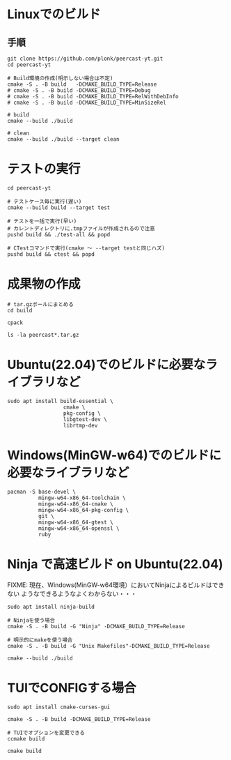 # Linuxでのビルド


## 手順

```shell
git clone https://github.com/plonk/peercast-yt.git
cd peercast-yt

# Build環境の作成(明示しない場合は不定)
cmake -S . -B build   -DCMAKE_BUILD_TYPE=Release
# cmake -S . -B build -DCMAKE_BUILD_TYPE=Debug
# cmake -S . -B build -DCMAKE_BUILD_TYPE=RelWithDebInfo
# cmake -S . -B build -DCMAKE_BUILD_TYPE=MinSizeRel

# build
cmake --build ./build

# clean
cmake --build ./build --target clean
```


# テストの実行
```shell
cd peercast-yt

# テストケース毎に実行(遅い)
cmake --build build --target test

# テストを一括で実行(早い)
# カレントディレクトリに.tmpファイルが作成されるので注意
pushd build && ./test-all && popd

# CTestコマンドで実行(cmake ～ --target testと同じハズ)
pushd build && ctest && popd
```

# 成果物の作成
```shell
# tar.gzボールにまとめる
cd build

cpack

ls -la peercast*.tar.gz
```


# Ubuntu(22.04)でのビルドに必要なライブラリなど
```shell
sudo apt install build-essential \
                  cmake \
                  pkg-config \
                  libgtest-dev \
                  librtmp-dev
```

# Windows(MinGW-w64)でのビルドに必要なライブラリなど
```shell
pacman -S base-devel \
          mingw-w64-x86_64-toolchain \
          mingw-w64-x86_64-cmake \
          mingw-w64-x86_64-pkg-config \
          git \
          mingw-w64-x86_64-gtest \
          mingw-w64-x86_64-openssl \
          ruby
```

# Ninja で高速ビルド on Ubuntu(22.04)
FIXME: 現在、Windows(MinGW-w64環境）においてNinjaによるビルドはできない
       ようなできるようなよくわからない・・・

```shell
sudo apt install ninja-build

# Ninjaを使う場合
cmake -S . -B build -G "Ninja" -DCMAKE_BUILD_TYPE=Release

# 明示的にmakeを使う場合
cmake -S . -B build -G "Unix Makefiles"-DCMAKE_BUILD_TYPE=Release

cmake --build ./build
```

# TUIでCONFIGする場合
```
sudo apt install cmake-curses-gui

cmake -S . -B build -DCMAKE_BUILD_TYPE=Release

# TUIでオプションを変更できる
ccmake build

cmake build
```